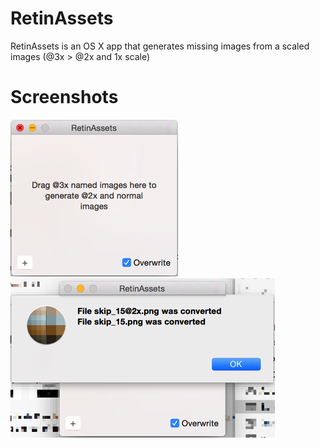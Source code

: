 # RetinAssets
RetinAssets is an OS X app that generates missing images from a scaled images (@3x > @2x and 1x scale)

# Screenshots

![Screenshot 1](scr1.png)
![Screenshot 2](scr2.png)
